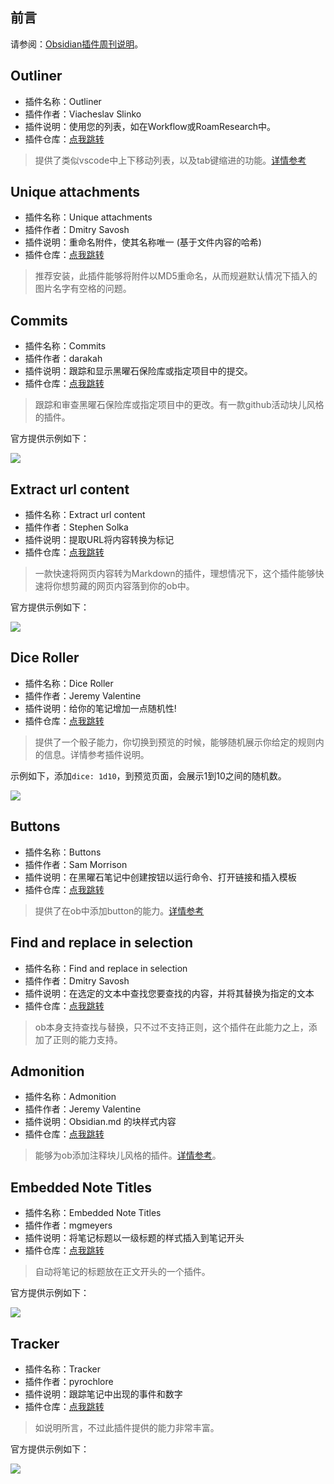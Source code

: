 ## 前言

请参阅：[Obsidian插件周刊说明](https://wiki.eryajf.net/pages/bcc523/)。

## Outliner

- 插件名称：Outliner
- 插件作者：Viacheslav Slinko
- 插件说明：使用您的列表，如在Workflow或RoamResearch中。
- 插件仓库：[点我跳转](https://github.com/vslinko/obsidian-outliner)

>提供了类似vscode中上下移动列表，以及tab键缩进的功能。[详情参考](https://wiki.eryajf.net/pages/6ed7fe/#outliner)

## Unique attachments

- 插件名称：Unique attachments
- 插件作者：Dmitry Savosh
- 插件说明：重命名附件，使其名称唯一 (基于文件内容的哈希)
- 插件仓库：[点我跳转](https://github.com/derwish-pro/obsidian-unique-attachments)

>推荐安装，此插件能够将附件以MD5重命名，从而规避默认情况下插入的图片名字有空格的问题。

## Commits

- 插件名称：Commits
- 插件作者：darakah
- 插件说明：跟踪和显示黑曜石保险库或指定项目中的提交。
- 插件仓库：[点我跳转](https://github.com/Darakah/obsidian-commits)

>跟踪和审查黑曜石保险库或指定项目中的更改。有一款github活动块儿风格的插件。

官方提供示例如下：

![](http://t.eryajf.net/imgs/2022/01/c35112d51f7133ae.png)

## Extract url content

- 插件名称：Extract url content
- 插件作者：Stephen Solka
- 插件说明：提取URL将内容转换为标记
- 插件仓库：[点我跳转](https://github.com/trashhalo/obsidian-extract-url)

>一款快速将网页内容转为Markdown的插件，理想情况下，这个插件能够快速将你想剪藏的网页内容落到你的ob中。

官方提供示例如下： 

![](http://t.eryajf.net/imgs/2022/01/4349a4e023b1b133.gif)

## Dice Roller

- 插件名称：Dice Roller
- 插件作者：Jeremy Valentine
- 插件说明：给你的笔记增加一点随机性!
- 插件仓库：[点我跳转](https://github.com/valentine195/obsidian-dice-roller)

>提供了一个骰子能力，你切换到预览的时候，能够随机展示你给定的规则内的信息。详情参考插件说明。

示例如下，添加`dice: 1d10`，到预览页面，会展示1到10之间的随机数。

![](http://t.eryajf.net/imgs/2022/01/186d5027e864a0b5.gif)

## Buttons

- 插件名称：Buttons
- 插件作者：Sam Morrison
- 插件说明：在黑曜石笔记中创建按钮以运行命令、打开链接和插入模板
- 插件仓库：[点我跳转](https://github.com/shabegom/buttons)

>提供了在ob中添加button的能力。[详情参考](https://wiki.eryajf.net/pages/6ed7fe/#buttons)

## Find and replace in selection

- 插件名称：Find and replace in selection
- 插件作者：Dmitry Savosh
- 插件说明：在选定的文本中查找您要查找的内容，并将其替换为指定的文本
- 插件仓库：[点我跳转](https://github.com/derwish-pro/obsidian-find-and-replace-in-selection)

>ob本身支持查找与替换，只不过不支持正则，这个插件在此能力之上，添加了正则的能力支持。

## Admonition

- 插件名称：Admonition
- 插件作者：Jeremy Valentine
- 插件说明：Obsidian.md 的块样式内容
- 插件仓库：[点我跳转](https://github.com/valentine195/obsidian-admonition)

>能够为ob添加注释块儿风格的插件。[详情参考](https://wiki.eryajf.net/pages/6ed7fe/#admonition)。

## Embedded Note Titles

- 插件名称：Embedded Note Titles
- 插件作者：mgmeyers
- 插件说明：将笔记标题以一级标题的样式插入到笔记开头
- 插件仓库：[点我跳转](https://github.com/mgmeyers/obsidian-embedded-note-titles)

>自动将笔记的标题放在正文开头的一个插件。

官方提供示例如下： 

![](http://t.eryajf.net/imgs/2022/01/6ebfeb8ea52ec389.gif)

## Tracker

- 插件名称：Tracker
- 插件作者：pyrochlore
- 插件说明：跟踪笔记中出现的事件和数字
- 插件仓库：[点我跳转](https://github.com/pyrochlore/obsidian-tracker)

>如说明所言，不过此插件提供的能力非常丰富。

官方提供示例如下： 

![](http://t.eryajf.net/imgs/2022/01/521463d609a51e1a.png)

